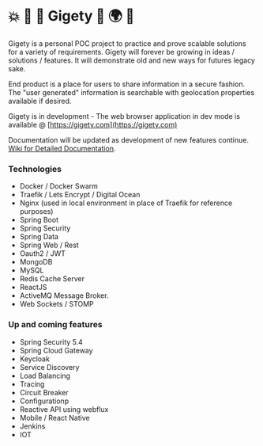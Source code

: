 # 💥 🍄 🐸 Gigety 🐸 🌍 👀
Gigety is a personal POC project to practice and prove scalable solutions for a variety of requirements. Gigety will forever be growing in ideas / solutions / features. It will demonstrate old and new ways for futures legacy sake.

End product is a place for users to share information in a secure fashion.  
The "user generated" information is searchable with geolocation properties available if desired.  

Gigety is in development - The web browser application in dev mode is available @ [https://gigety.com](https://gigety.com)

Documentation will be updated as development of new features continue.  
[Wiki for Detailed Documentation](https://github.com/gigety/gigety/wiki).  

### Technologies
* Docker / Docker Swarm
* Traefik / Lets Encrypt / Digital Ocean
* Nginx (used in local environment in place of Traefik for reference purposes)
* Spring Boot
* Spring Security
* Spring Data
* Spring Web / Rest
* Oauth2 / JWT
* MongoDB
* MySQL
* Redis Cache Server
* ReactJS
* ActiveMQ Message Broker. 
* Web Sockets / STOMP

### Up and coming features
* Spring Security 5.4
* Spring Cloud Gateway
* Keycloak
* Service Discovery
* Load Balancing
* Tracing 
* Circuit Breaker
* Configurationp
* Reactive API using webflux
* Mobile / React Native
* Jenkins
* IOT

